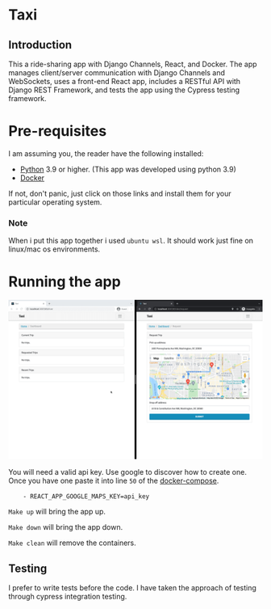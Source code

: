# Taxi

## Introduction

This a ride-sharing app with Django Channels, React, and Docker. The app manages client/server communication with Django Channels and WebSockets, uses a front-end React app, includes a RESTful API with Django REST Framework, and tests the app using the Cypress testing framework.


# Pre-requisites

I am assuming you, the reader have the following installed:

- [Python](https://www.python.org/) 3.9 or higher. (This app was developed using python 3.9)
- [Docker](https://docs.docker.com/engine/install/)

If not, don't panic, just click on those links and install them for your particular operating system.

### Note

When i put this app together i used `ubuntu wsl`. It should work just fine on linux/mac os environments.

# Running the app

![](images/taxi-maps.png)

You will need a valid api key. Use google to discover how to create one. Once you have one paste it into line `50` of the [docker-compose](docker-compose.yml).

```
    - REACT_APP_GOOGLE_MAPS_KEY=api_key
```

`Make up` will bring the app up.

`Make down` will bring the app down.

`Make clean` will remove the containers.

## Testing

I prefer to write tests before the code. I have taken the approach of testing through cypress integration testing.